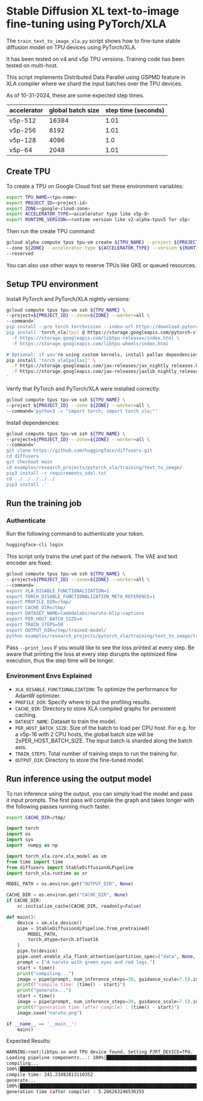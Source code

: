 # Stable Diffusion XL text-to-image fine-tuning using PyTorch/XLA

The `train_text_to_image_xla.py` script shows how to fine-tune stable diffusion model on TPU devices using PyTorch/XLA.

It has been tested on v4 and v5p TPU versions. Training code has been tested on multi-host. 

This script implements Distributed Data Parallel using GSPMD feature in XLA compiler
where we shard the input batches over the TPU devices. 

As of 10-31-2024, these are some expected step times.

| accelerator | global batch size | step time (seconds) |
| ----------- | ----------------- | --------- |
| v5p-512 | 16384 | 1.01 |
| v5p-256 | 8192 | 1.01 |
| v5p-128 | 4096 | 1.0 |
| v5p-64 | 2048 | 1.01 |

## Create TPU

To create a TPU on Google Cloud first set these environment variables:

```bash
export TPU_NAME=<tpu-name>
export PROJECT_ID=<project-id>
export ZONE=<google-cloud-zone>
export ACCELERATOR_TYPE=<accelerator type like v5p-8>
export RUNTIME_VERSION=<runtime version like v2-alpha-tpuv5 for v5p>
```

Then run the create TPU command:
```bash
gcloud alpha compute tpus tpu-vm create ${TPU_NAME} --project ${PROJECT_ID} 
--zone ${ZONE} --accelerator-type ${ACCELERATOR_TYPE} --version ${RUNTIME_VERSION} 
--reserved
```

You can also use other ways to reserve TPUs like GKE or queued resources.

## Setup TPU environment

Install PyTorch and PyTorch/XLA nightly versions:
```bash
gcloud compute tpus tpu-vm ssh ${TPU_NAME} \
--project=${PROJECT_ID} --zone=${ZONE} --worker=all \
--command='
pip install --pre torch torchvision --index-url https://download.pytorch.org/whl/nightly/cpu
pip install 'torch_xla[tpu] @ https://storage.googleapis.com/pytorch-xla-releases/wheels/tpuvm/torch_xla-2.8.0.dev-cp310-cp310-linux_x86_64.whl' \
  -f https://storage.googleapis.com/libtpu-releases/index.html \
  -f https://storage.googleapis.com/libtpu-wheels/index.html

# Optional: if you're using custom kernels, install pallas dependencies
pip install 'torch_xla[pallas]' \
  -f https://storage.googleapis.com/jax-releases/jax_nightly_releases.html \
  -f https://storage.googleapis.com/jax-releases/jaxlib_nightly_releases.html
'
```

Verify that PyTorch and PyTorch/XLA were installed correctly:

```bash
gcloud compute tpus tpu-vm ssh ${TPU_NAME} \
--project ${PROJECT_ID} --zone ${ZONE} --worker=all \
--command='python3 -c "import torch; import torch_xla;"'
```

Install dependencies:
```bash
gcloud compute tpus tpu-vm ssh ${TPU_NAME} \
--project=${PROJECT_ID} --zone=${ZONE} --worker=all \
--command='
git clone https://github.com/huggingface/diffusers.git
cd diffusers
git checkout main
cd examples/research_projects/pytorch_xla/training/text_to_image/
pip3 install -r requirements_sdxl.txt
cd ../../../../../
pip3 install .'
```

## Run the training job

### Authenticate

Run the following command to authenticate your token.

```bash
huggingface-cli login
```

This script only trains the unet part of the network. The VAE and text encoder
are fixed.

```bash
gcloud compute tpus tpu-vm ssh ${TPU_NAME} \
--project=${PROJECT_ID} --zone=${ZONE} --worker=all \
--command='
export XLA_DISABLE_FUNCTIONALIZATION=1
export TORCH_DISABLE_FUNCTIONALIZATION_META_REFERENCE=1
export PROFILE_DIR=/tmp/
export CACHE_DIR=/tmp/
export DATASET_NAME=lambdalabs/naruto-blip-captions
export PER_HOST_BATCH_SIZE=4
export TRAIN_STEPS=50
export OUTPUT_DIR=/tmp/trained-model/
python examples/research_projects/pytorch_xla/training/text_to_image/train_text_to_image_flux.py --pretrained_model_name_or_path=black-forest-labs/FLUX.1-dev --dataset_name=$DATASET_NAME --resolution=1024 --center_crop --random_flip --train_batch_size=$PER_HOST_BATCH_SIZE  --max_train_steps=$TRAIN_STEPS --learning_rate=1e-06 --mixed_precision=bf16 --profile_duration=80000 --output_dir=$OUTPUT_DIR --dataloader_num_workers=4 --loader_prefetch_size=4 --device_prefetch_size=4'
```

Pass `--print_loss` if you would like to see the loss printed at every step. Be aware that printing the loss at every step disrupts the optimized flow execution, thus the step time will be longer. 

### Environment Envs Explained

*   `XLA_DISABLE_FUNCTIONALIZATION`: To optimize the performance for AdamW optimizer.
*   `PROFILE_DIR`: Specify where to put the profiling results.
*   `CACHE_DIR`: Directory to store XLA compiled graphs for persistent caching.
*   `DATASET_NAME`: Dataset to train the model. 
*   `PER_HOST_BATCH_SIZE`: Size of the batch to load per CPU host. For e.g. for a v5p-16 with 2 CPU hosts, the global batch size will be 2xPER_HOST_BATCH_SIZE. The input batch is sharded along the batch axis.
*    `TRAIN_STEPS`: Total number of training steps to run the training for.
*    `OUTPUT_DIR`: Directory to store the fine-tuned model.

## Run inference using the output model

To run inference using the output, you can simply load the model and pass it
input prompts. The first pass will compile the graph and takes longer with the following passes running much faster.

```bash
export CACHE_DIR=/tmp/
```

```python
import torch
import os
import sys
import  numpy as np

import torch_xla.core.xla_model as xm
from time import time
from diffusers import StableDiffusionXLPipeline
import torch_xla.runtime as xr

MODEL_PATH = os.environ.get("OUTPUT_DIR", None)

CACHE_DIR = os.environ.get("CACHE_DIR", None)
if CACHE_DIR:
    xr.initialize_cache(CACHE_DIR, readonly=False)

def main():
    device = xm.xla_device()
    pipe = StableDiffusionXLPipeline.from_pretrained(
        MODEL_PATH, 
        torch_dtype=torch.bfloat16
    )
    pipe.to(device)
    pipe.unet.enable_xla_flash_attention(partition_spec=("data", None, None, None))
    prompt = ["A naruto with green eyes and red legs."]
    start = time()
    print("compiling...")
    image = pipe(prompt, num_inference_steps=30, guidance_scale=7.5).images[0]
    print(f"compile time: {time() - start}")
    print("generate...")
    start = time()
    image = pipe(prompt, num_inference_steps=30, guidance_scale=7.5).images[0]
    print(f"generation time (after compile) : {time() - start}")
    image.save("naruto.png")

if __name__ == '__main__':
    main()
```

Expected Results:

```bash
WARNING:root:libtpu.so and TPU device found. Setting PJRT_DEVICE=TPU.
Loading pipeline components...: 100%|██████████████████████████████████████████████████████████████████████████████████████████████████████████████████████████████████████████████████████████████████| 7/7 [00:00<00:00,  7.93it/s]
compiling...
100%|████████████████████████████████████████████████████████████████████████████████████████████████████████████████████████████████████████████████████████████████████████████████████████████████| 30/30 [01:35<00:00,  3.19s/it]
compile time: 241.23492813110352
generate...
100%|████████████████████████████████████████████████████████████████████████████████████████████████████████████████████████████████████████████████████████████████████████████████| 30/30 [00:04<00:00,  6.72it/s]
generation time (after compile) : 5.266263246536255
```